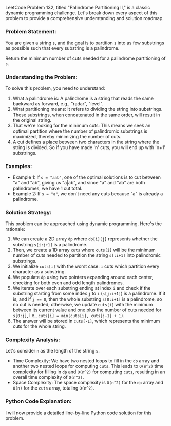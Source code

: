 LeetCode Problem 132, titled "Palindrome Partitioning II," is a classic dynamic programming challenge. Let's break down every aspect of this problem to provide a comprehensive understanding and solution roadmap.

### Problem Statement:

You are given a string `s`, and the goal is to partition `s` into as few substrings as possible such that every substring is a palindrome.

Return the minimum number of cuts needed for a palindrome partitioning of `s`.

### Understanding the Problem:

To solve this problem, you need to understand:

1. What a palindrome is: A palindrome is a string that reads the same backward as forward, e.g., "radar", "level".
2. What partitioning means: It refers to dividing the string into substrings. These substrings, when concatenated in the same order, will result in the original string.
3. That we're looking for the minimum cuts: This means we seek an optimal partition where the number of palindromic substrings is maximized, thereby minimizing the number of cuts.
4. A cut defines a place between two characters in the string where the string is divided. So if you have made 'n' cuts, you will end up with 'n+1' substrings.

### Examples:

- Example 1: If `s = "aab"`, one of the optimal solutions is to cut between "a" and "ab", giving us "a|ab", and since "a" and "ab" are both palindromes, we have 1 cut total.
- Example 2: If `s = "a"`, we don't need any cuts because "a" is already a palindrome.

### Solution Strategy:

This problem can be approached using dynamic programming. Here's the rationale:

1. We can create a 2D array `dp` where `dp[i][j]` represents whether the substring `s[i:j+1]` is a palindrome.
2. Then, we create a 1D array `cuts` where `cuts[i]` will be the minimum number of cuts needed to partition the string `s[:i+1]` into palindromic substrings.
3. We initialize `cuts[i]` with the worst case: `i` cuts which partition every character as a substring.
4. We populate `dp` using two pointers expanding around each center, checking for both even and odd length palindromes.
5. We iterate over each substring ending at index `i` and check if the substring starting from some index `j` to `i` (`s[j:i+1]`) is a palindrome. If it is, and if `j == 0`, then the whole substring `s[0:i+1]` is a palindrome, so no cut is needed; otherwise, we update `cuts[i]` with the minimum between its current value and one plus the number of cuts needed for `s[0:j]`, i.e., `cuts[i] = min(cuts[i], cuts[j-1] + 1)`.
6. The answer will be stored in `cuts[-1]`, which represents the minimum cuts for the whole string.

### Complexity Analysis:

Let's consider `n` as the length of the string `s`.

- Time Complexity: We have two nested loops to fill in the `dp` array and another two nested loops for computing `cuts`. This leads to `O(n^2)` time complexity for filling in `dp` and `O(n^2)` for computing `cuts`, resulting in an overall time complexity of `O(n^2)`.
- Space Complexity: The space complexity is `O(n^2)` for the `dp` array and `O(n)` for the `cuts` array, totaling `O(n^2)`.

### Python Code Explanation:

I will now provide a detailed line-by-line Python code solution for this problem.